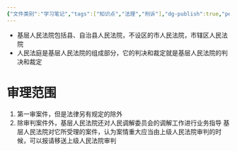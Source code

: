 ```yaml
---
{"文件类别":"学习笔记","tags":["知识点","法理","刑诉"],"dg-publish":true,"permalink":"/学习笔记studyup/知识点cheese/基层人民法院/","dgPassFrontmatter":true,"created":"2024-09-23T16:30:34.907+08:00","updated":"2024-10-25T12:13:59.990+08:00"}
---
```


- 基层人民法院包括县、自治县人民法院，不设区的市人民法院，市辖区人民法院
 - 人民法庭是基层人民法院的组成部分，它的判决和裁定就是基层人民法院的判决和裁定
# 审理范围
 1. 第一审案件，但是法律另有规定的除外
 2. 除审判案件外，基层人民法院还对人民调解委员会的调解工作进行业务指导
 基层人民法院对它所受理的案件，认为案情重大应当由上级人民法院审判的时候，可以报请移送上级人民法院审判 